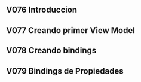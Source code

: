 



## V076 Introduccion

## V077 Creando primer View Model

## V078 Creando bindings

## V079 Bindings de Propiedades
